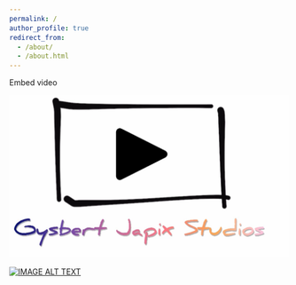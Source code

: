 ```yaml
---
permalink: /
author_profile: true
redirect_from: 
  - /about/
  - /about.html
---
```


Embed video

![](/images/gysbertjapix.png)

[![IMAGE ALT TEXT](http://img.youtube.com/vi/06heSIDZAp8/0.jpg)](http://www.youtube.com/watch?v=06heSIDZAp8 "Video Title")

